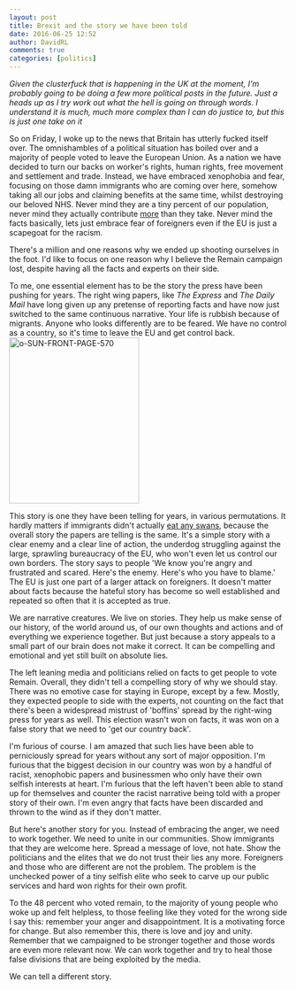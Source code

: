 ```yaml
---  
layout: post  
title: Brexit and the story we have been told  
date: 2016-06-25 12:52  
author: DavidRL  
comments: true  
categories: [politics]  
---  
```

<em>Given the clusterfuck that is happening in the UK at the moment, I'm probably going to be doing a few more political posts in the future. Just a heads up as I try work out what the hell is going on through words. I understand it is much, much more complex than I can do justice to, but this is just one take on it</em>  

So on Friday, I woke up to the news that Britain has utterly fucked itself over. The omnishambles of a political situation has boiled over and a majority of people voted to leave the European Union. As a nation we have decided to turn our backs on worker's rights, human rights, free movement and settlement and trade. Instead, we have embraced xenophobia and fear, focusing on those damn immigrants who are coming over here, somehow taking all our jobs and claiming benefits at the same time, whilst destroying our beloved NHS. Never mind they are a tiny percent of our population, never mind they actually contribute <a href="https://fullfact.org/immigration/how-immigrants-affect-public-finances/">more</a> than they take. Never mind the facts basically, lets just embrace fear of foreigners even if the EU is just a scapegoat for the racism.   
<!--more-->  

There's a million and one reasons why we ended up shooting ourselves in the foot. I'd like to focus on one reason why I believe the Remain campaign lost, despite having all the facts and experts on their side.  

To me, one essential element has to be the story the press have been pushing for years. The right wing papers, like <em>The Express</em> and <em>The Daily Mail</em> have long given up any pretense of reporting facts and have now just switched to the same continuous narrative. Your life is rubbish because of migrants. Anyone who looks differently are to be feared. We have no control as a country, so it's time to leave the EU and get control back.   
<a href="http://davidralphlewis.co.uk/wp-content/uploads/2016/06/o-SUN-FRONT-PAGE-570.jpg"><img src="http://davidralphlewis.co.uk/wp-content/uploads/2016/06/o-SUN-FRONT-PAGE-570-235x300.jpg" alt="o-SUN-FRONT-PAGE-570" width="235" height="300" class="alignnone size-medium wp-image-528" /></a>  

This story is one they have been telling for years, in various permutations. It hardly matters if immigrants didn't actually <a href="https://tabloid-watch.blogspot.co.uk/2010/03/migrants-fish-and-swans-cont.html">eat any swans</a>, because the overall story the papers are telling is the same. It's a simple story with a clear enemy and a clear line of action, the underdog struggling against the large, sprawling bureaucracy of the EU, who won't even let us control our own borders. The story says to people 'We know you're angry and frustrated and scared. Here's the enemy. Here's who you have to blame.' The EU is just one part of a larger attack on foreigners. It doesn't matter about facts because the hateful story has become so well established and repeated so often that it is accepted as true.  

We are narrative creatures. We live on stories. They help us make sense of our history, of the world around us, of our own thoughts and actions and of everything we experience together. But just because a story appeals to a small part of our brain does not make it correct. It can be compelling and emotional and yet still built on absolute lies.  

The left leaning media and politicians relied on facts to get people to vote Remain. Overall, they didn't tell a compelling story of why we should stay. There was no emotive case for staying in Europe, except by a few. Mostly, they expected people to side with the experts, not counting on the fact that there's been a widespread mistrust of 'boffins' spread by the right-wing press for years as well. This election wasn't won on facts, it was won on a false story that we need to 'get our country back'.  

I'm furious of course. I am amazed that such lies have been able to perniciously spread for years without any sort of major opposition. I'm furious that the biggest decision in our country was won by a handful of racist, xenophobic papers and businessmen who only have their own selfish interests at heart. I'm furious that the left haven't been able to stand up for themselves and counter the racist narrative being told with a proper story of their own. I'm even angry that facts have been discarded and thrown to the wind as if they don't matter.  

But here's another story for you. Instead of embracing the anger, we need to work together. We need to unite in our communities. Show immigrants that they are welcome here. Spread a message of love, not hate. Show the politicians and the elites that we do not trust their lies any more. Foreigners and those who are different are not the problem. The problem is the unchecked power of a tiny selfish elite who seek to carve up our public services and hard won rights for their own profit.  

To the 48 percent who voted remain, to the majority of young people who woke up and felt helpless, to those feeling like they voted for the wrong side I say this: remember your anger and disappointment. It is a motivating force for change. But also remember this, there is love and joy and unity. Remember that we campaigned to be stronger together and those words are even more relevant now. We can work together and try to heal those false divisions that are being exploited by the media.  

We can tell a different story.  

